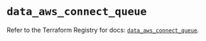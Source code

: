 # `data_aws_connect_queue`

Refer to the Terraform Registry for docs: [`data_aws_connect_queue`](https://registry.terraform.io/providers/hashicorp/aws/6.9.0/docs/data-sources/connect_queue).

